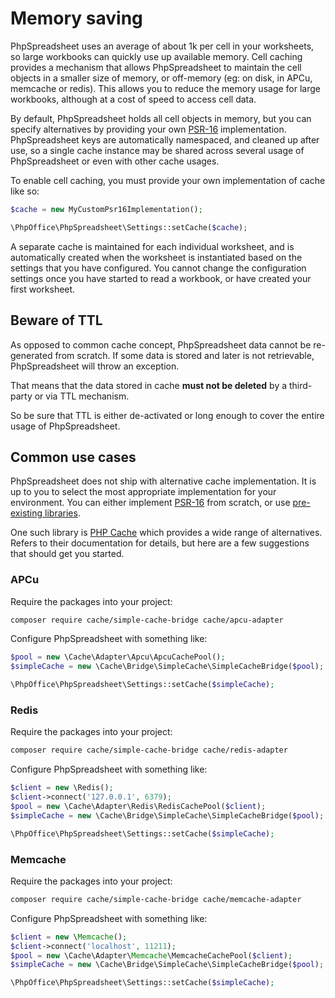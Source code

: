 # Memory saving

PhpSpreadsheet uses an average of about 1k per cell in your worksheets, so
large workbooks can quickly use up available memory. Cell caching
provides a mechanism that allows PhpSpreadsheet to maintain the cell
objects in a smaller size of memory, or off-memory (eg: on disk, in APCu,
memcache or redis). This allows you to reduce the memory usage for large
workbooks, although at a cost of speed to access cell data.

By default, PhpSpreadsheet holds all cell objects in memory, but
you can specify alternatives by providing your own
[PSR-16](https://www.php-fig.org/psr/psr-16/) implementation. PhpSpreadsheet keys
are automatically namespaced, and cleaned up after use, so a single cache
instance may be shared across several usage of PhpSpreadsheet or even with other
cache usages.

To enable cell caching, you must provide your own implementation of cache like so:

```php
$cache = new MyCustomPsr16Implementation();

\PhpOffice\PhpSpreadsheet\Settings::setCache($cache);
```

A separate cache is maintained for each individual worksheet, and is
automatically created when the worksheet is instantiated based on the
settings that you have configured. You cannot change
the configuration settings once you have started to read a workbook, or
have created your first worksheet.

## Beware of TTL

As opposed to common cache concept, PhpSpreadsheet data cannot be re-generated
from scratch. If some data is stored and later is not retrievable,
PhpSpreadsheet will throw an exception.

That means that the data stored in cache **must not be deleted** by a
third-party or via TTL mechanism.

So be sure that TTL is either de-activated or long enough to cover the entire
usage of PhpSpreadsheet.

## Common use cases

PhpSpreadsheet does not ship with alternative cache implementation. It is up to
you to select the most appropriate implementation for your environment. You
can either implement [PSR-16](https://www.php-fig.org/psr/psr-16/) from scratch,
or use [pre-existing libraries](https://packagist.org/search/?q=psr-16).

One such library is [PHP Cache](https://www.php-cache.com/) which
provides a wide range of alternatives. Refers to their documentation for
details, but here are a few suggestions that should get you started.

### APCu

Require the packages into your project:

```sh
composer require cache/simple-cache-bridge cache/apcu-adapter
```

Configure PhpSpreadsheet with something like:

```php
$pool = new \Cache\Adapter\Apcu\ApcuCachePool();
$simpleCache = new \Cache\Bridge\SimpleCache\SimpleCacheBridge($pool);

\PhpOffice\PhpSpreadsheet\Settings::setCache($simpleCache);
```

### Redis

Require the packages into your project:

```sh
composer require cache/simple-cache-bridge cache/redis-adapter
```

Configure PhpSpreadsheet with something like:

```php
$client = new \Redis();
$client->connect('127.0.0.1', 6379);
$pool = new \Cache\Adapter\Redis\RedisCachePool($client);
$simpleCache = new \Cache\Bridge\SimpleCache\SimpleCacheBridge($pool);

\PhpOffice\PhpSpreadsheet\Settings::setCache($simpleCache);
```

### Memcache

Require the packages into your project:

```sh
composer require cache/simple-cache-bridge cache/memcache-adapter
```

Configure PhpSpreadsheet with something like:

```php
$client = new \Memcache();
$client->connect('localhost', 11211);
$pool = new \Cache\Adapter\Memcache\MemcacheCachePool($client);
$simpleCache = new \Cache\Bridge\SimpleCache\SimpleCacheBridge($pool);

\PhpOffice\PhpSpreadsheet\Settings::setCache($simpleCache);
```

